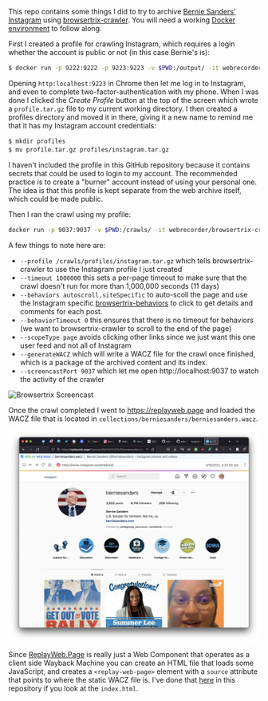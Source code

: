 This repo contains some things I did to try to archive [Bernie Sanders' Instagram](https://www.instagram.com/berniesanders) using [browsertrix-crawler](https://github.com/webrecorder/browsertrix-crawler). You will need a working [Docker environment](https://www.docker.com/) to follow along.

First I created a profile for crawling Instagram, which requires a login whether the account is public or not (in this case Bernie's is):

```bash
$ docker run -p 9222:9222 -p 9223:9223 -v $PWD:/output/ -it webrecorder/browsertrix-crawler create-login-profile --url "https://www.instagram.com/" --interactive
```

Opening `http:localhost:9223` in Chrome then let me log in to Instagram, and even to complete two-factor-authentication with my phone. When I was done I clicked the *Create Profile* button at the top of the screen which wrote a `profile.tar.gz` file to my current working directory. I then created a profiles directory and moved it in there, giving it a new name to remind me that it has my Instagram account credentials:

```bash
$ mkdir profiles
$ mv profile.tar.gz profiles/instagram.tar.gz
```

I haven't included the profile in this GitHub repository because it contains secrets that could be used to login to my account. The recommended practice is to create a "burner" account instead of using your personal one. The idea is that this profile is kept separate from the web archive itself, which could be made public.

Then I ran the crawl using my profile:

```bash
docker run -p 9037:9037 -v $PWD:/crawls/ -it webrecorder/browsertrix-crawler crawl --url https://www.instagram.com/berniesanders --limit 1 --generateWACZ --text --collection berniesanders --behaviors autoscroll,siteSpecific --profile /crawls/profiles/instagram.tar.gz --screencastPort 9037 --timeout 1000000 --behaviorTimeout 0 --scopeType page
```

A few things to note here are:

- `--profile /crawls/profiles/instagram.tar.gz` which tells browsertrix-crawler to use the Instagram profile I just created
- `--timeout 1000000` this sets a per-page timeout to make sure that the crawl doesn't run for more than 1,000,000 seconds (11 days)
- `--behaviors autoscroll,siteSpecific` to auto-scoll the page and use the Instagram specific [browsertrix-behaviors](https://github.com/webrecorder/browsertrix-behaviors) to click to get details and comments for each post.
- `--behaviorTimeout 0` this ensures that there is no timeout for behaviors (we want to browsertrix-crawler to scroll to the end of the page)
- `--scopeType page` avoids clicking other links since we just want this one user feed and not all of Instagram
- `--generateWACZ` which will write a WACZ file for the crawl once finished, which is a package of the archived content and its index.
- `--screencastPort 9037` which let me open http://localhost:9037 to watch the activity of the crawler

<img width="800" src="https://raw.githubusercontent.com/edsu/berniesanders-instagram/main/images/screencast.gif" title="Browsertrix Screencast"/>

Once the crawl completed I went to https://replayweb.page and loaded the WACZ file that is located in `collections/berniesanders/berniesanders.wacz`.

<img width="800" src="https://raw.githubusercontent.com/edsu/berniesanders-instagram/main/images/screenshot.png" title="ReplayWeb.Page Screenshot" />

Since <a href="https://replayweb.page/docs/embedding">ReplayWeb.Page</a> is really just a Web Component that operates as a client side Wayback Machine you can create an HTML file that loads some JavaScript, and creates a `<replay-web-page>` element with a `source` attribute that points to where the static WACZ file is. I've done that [here](https://edsu.github.io/berniesanders-instagram/) in this repository if you look at the `index.html`.

